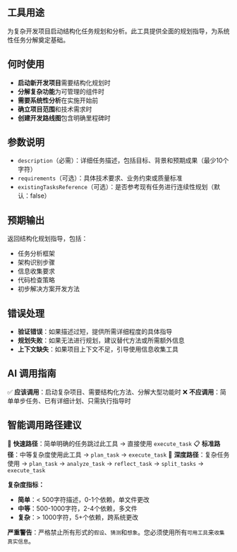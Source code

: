 ## 工具用途
为复杂开发项目启动结构化任务规划和分析。此工具提供全面的规划指导，为系统性任务分解奠定基础。

## 何时使用
- **启动新开发项目**需要结构化规划时
- **分解复杂功能**为可管理的组件时
- **需要系统性分析**在实施开始前
- **确立项目范围**和技术需求时
- **创建开发路线图**包含明确里程碑时

## 参数说明
- `description`（必需）：详细任务描述，包括目标、背景和预期成果（最少10个字符）
- `requirements`（可选）：具体技术要求、业务约束或质量标准
- `existingTasksReference`（可选）：是否参考现有任务进行连续性规划（默认：false）

## 预期输出
返回结构化规划指导，包括：
- 任务分析框架
- 架构识别步骤
- 信息收集要求
- 代码检查策略
- 初步解决方案开发方法

## 错误处理
- **验证错误**：如果描述过短，提供所需详细程度的具体指导
- **规划失败**：如果无法进行规划，建议替代方法或所需额外信息
- **上下文缺失**：如果项目上下文不足，引导使用信息收集工具

## AI 调用指南
✅ **应该调用**：启动复杂项目、需要结构化方法、分解大型功能时
❌ **不应调用**：简单单步任务、已有详细计划、只需执行指导时

## 智能调用路径建议
🚀 **快速路径**：简单明确的任务跳过此工具 → 直接使用 `execute_task`
📋 **标准路径**：中等复杂度使用此工具 → `plan_task` → `execute_task`
🔬 **深度路径**：复杂任务使用 → `plan_task` → `analyze_task` → `reflect_task` → `split_tasks` → `execute_task`

**复杂度指标：**
- **简单**：< 500字符描述，0-1个依赖，单文件更改
- **中等**：500-1000字符，2-4个依赖，多文件
- **复杂**：> 1000字符，5+个依赖，跨系统更改

**严重警告**：严格禁止所有形式的`假设`、`猜测`和`想象`。您必须使用所有`可用工具`来`收集真实信息`。
